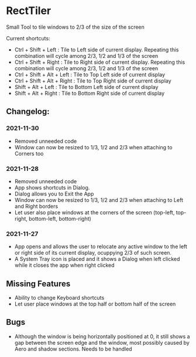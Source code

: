 # RectTiler
Small Tool to tile windows to 2/3 of the size of the screen

Current shortcuts:
* Ctrl + Shift + Left : Tile to Left side of current display. Repeating this combination will cycle among 2/3, 1/2 and 1/3 of the screen
* Ctrl + Shift + Right : Tile to Right side of current display. Repeating this combination will cycle among 2/3, 1/2 and 1/3 of the screen
* Ctrl + Shift + Alt + Left : Tile to Top Left side of current display
* Ctrl + Shift + Alt + Right : Tile to Top Right side of current display
* Shift + Alt + Left : Tile to Bottom Left side of current display
* Shift + Alt + Right : Tile to Bottom Right side of current display

## Changelog:

### 2021-11-30

* Removed unneeded code
* Window can now be resized to 1/3, 1/2 and 2/3 when attaching to Corners too

### 2021-11-28

* Removed unneeded code
* App shows shortcuts in Dialog.
* Dialog allows you to Exit the App
* Window can now be resized to 1/3, 1/2 and 2/3 when attaching to Left and Right borders
* Let user also place windows at the corners of the screen (top-left, top-right, bottom-left, bottom-right)

### 2021-11-27

* App opens and allows the user to relocate any active window to the left or right side of its current display, ocuppying 2/3 of such screen.
* A System Tray icon is placed and it shows a Dialog when left clicked while it closes the app when right clicked

## Missing Features

* Ability to change Keyboard shortcuts
* Let user place windows at the top half or bottom half of the screen

## Bugs

* Although the window is being horizontally positioned at 0, it still shows a gap between the screen edge and the window, most possibly caused by Aero and shadow sections. Needs to be handled
